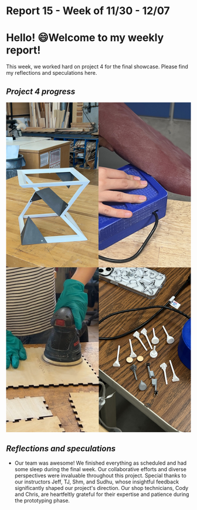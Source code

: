 # Report 15 - Week of 11/30 - 12/07

# Hello! 😄Welcome to my weekly report!
This week, we worked hard on project 4 for the final showcase. Please find my reflections and speculations here.

## *Project 4 progress*
<img width="900" alt="6BFF9C5A-7468-42C3-A552-4F1944D97B95.JPEG" src="https://github.com/Berkeley-MDes/tdf-fa23-Yukihan528/blob/main/weekly%20report/Report%2015%20-%20Week%20of%2011%2030-%2012%2007/6BFF9C5A-7468-42C3-A552-4F1944D97B95.JPEG">

## *Reflections and speculations*
- Our team was awesome! We finished everything as scheduled and had some sleep during the final week. Our collaborative efforts and diverse perspectives were invaluable throughout this project. Special thanks to our instructors Jeff, TJ, Shm, and Sudhu, whose insightful feedback significantly shaped our project's direction. Our shop technicians, Cody and Chris, are heartfeltly grateful for their expertise and patience during the prototyping phase.

